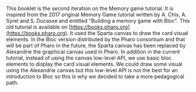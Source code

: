 
This booklet is the second iteration on the Memory game tutorial. 
It is inspired from the 2017 original Memory Game tutorial written by A. Chis, A. Syrel and S. Ducasse and entitled "Building a memory game with Bloc". This old tutorial is available on [https://books.pharo.org](https://books.pharo.org). It used the Sparta canvas to draw the card visual elements. In the Bloc version distributed by the Pharo consortium and that will be part of Pharo in the future, the Sparta canvas has been replaced by Alexandrie the graphical canvas used in Pharo. In addition in the current tutorial, instead of using the canvas low-level API, we use basic bloc elements to display the card visual elements. We could draw some visual using the Alexandrie canvas but this low-level API is not the best for an introduction to Bloc so this is why we decided to take a more pedagogical path.  

<!inputFile|path=Chapters/Objectives.md!>
<!inputFile|path=Chapters/MemoryGameModel.md!>
<!inputFile|path=Chapters/BuildingUI.md!>
<!inputFile|path=Chapters/BuildingUIBoard.md!>
<!inputFile|path=Chapters/AddingInteraction.md!>
<!inputFile|path=Chapters/AddingAnimation.md!>